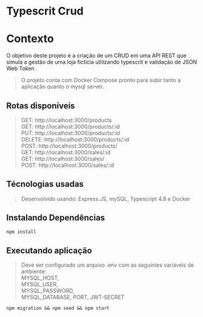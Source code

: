 # Typescrit Crud

# Contexto
O objetivo deste projeto é a criação de um CRUD em uma API REST que simula a gestão de uma loja fictícia utilizando typescrit e validação de JSON Web Token .
> O projeto conta com Docker Compose pronto para subir tanto a aplicação quanto o mysql server.
## Rotas disponíveis

> GET: http://localhost:3000/products  
> GET: http://localhost:3000/products/:id  
> PUT: http://localhost:3000/products/:id  
> DELETE: http://localhost:3000/products/:id  
> POST: http://localhost:3000/products/  
> GET: http://localhost:3000/sales/:id  
> GET: http://localhost:3000/sales/   
> POST: http://localhost:3000/sales/:id  

## Técnologias usadas

> Desenvolvido usando: Express.JS, mySQL, Typescript 4.8 e Docker

## Instalando Dependências

```bash
npm install
``` 
## Executando aplicação

> Deve ser configurado um arquivo .env com as seguintes variáveis de ambiente:  
MYSQL_HOST,  
MYSQL_USER,  
MYSQL_PASSWORD,  
MYSQL_DATABASE,
PORT,
JWT-SECRET

  ```
npm migration && npm seed && npm start
  ```
